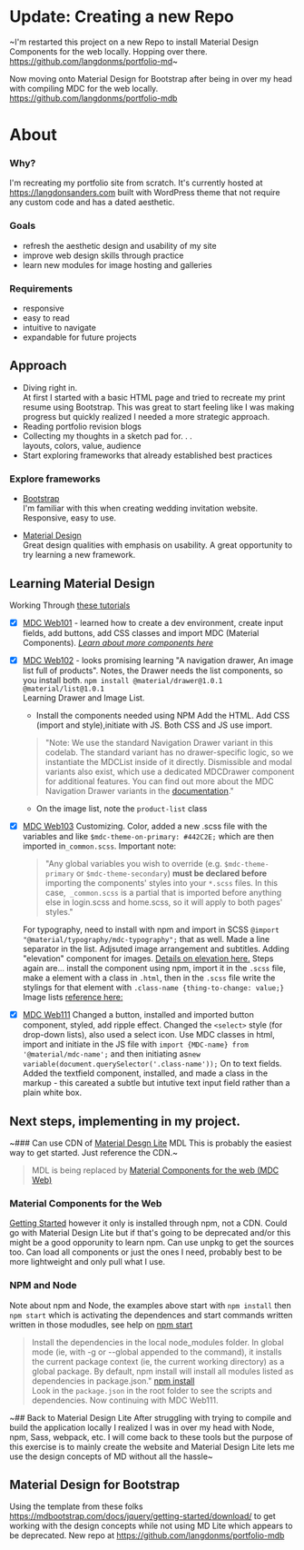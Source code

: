 # Update: Creating a new Repo
~I'm restarted this project on a new Repo to install Material Design Components for the web locally. Hopping over there. https://github.com/langdonms/portfolio-md~

Now moving onto Material Design for Bootstrap after being in over my head with compiling MDC for the web locally. https://github.com/langdonms/portfolio-mdb

# About
### Why?
I'm recreating my portfolio site from scratch. It's currently hosted at https://langdonsanders.com built with WordPress theme that not require any custom code and has a dated aesthetic.

### Goals
 * refresh the aesthetic design and usability of my site
 * improve web design skills through practice
 * learn new modules for image hosting and galleries

### Requirements
 * responsive
 * easy to read
 * intuitive to navigate
 * expandable for future projects

## Approach

* Diving right in.  
   At first I started with a basic HTML page and tried to recreate my print resume using Bootstrap. This was great to start feeling like I was making progress but quickly realized I needed a more strategic approach.    
* Reading portfolio revision blogs  
* Collecting my thoughts in a sketch pad for. . .   
   layouts, colors, value, audience
* Start exploring frameworks that already established best practices 

### Explore frameworks

* [Bootstrap](https://getbootstrap.com/)  
   I'm familiar with this when creating wedding invitation website. Responsive, easy to use.

* [Material Design](https://material.io/develop/)  
   Great design qualities with emphasis on usability. A great opportunity to try learning a new framework.
   
## Learning Material Design  
Working Through [these tutorials](https://material.io/collections/developer-tutorials/#web)

- [x] [MDC Web101](https://codelabs.developers.google.com/codelabs/mdc-101-web/#0) - learned how to create a dev environment, create input fields, add buttons, add CSS classes and import MDC (Material Components). [*Learn about more components here*](https://material.io/components/web/catalog/)
- [x] [MDC Web102](https://codelabs.developers.google.com/codelabs/mdc-102-web/#0) - looks promising learning "A navigation drawer, An image list full of products". Notes, the Drawer needs the list components, so you install both. 
       `npm install @material/drawer@1.0.1 @material/list@1.0.1`  
    Learning Drawer and Image List. 
   - Install the components needed using NPM Add the HTML. Add CSS (import and style),initiate with JS. Both CSS and JS use import.
   > "Note: We use the standard Navigation Drawer variant in this codelab. The standard variant has no drawer-specific logic, so we instantiate the MDCList inside of it directly. Dismissible and modal variants also exist, which use a dedicated MDCDrawer component for additional features. You can find out more about the MDC Navigation Drawer variants in the [documentation](https://material.io/develop/web/components/drawers/)."  
   - On the image list, note the `product-list` class
- [x] [MDC Web103](https://codelabs.developers.google.com/codelabs/mdc-103-web) Customizing. Color, added a new .scss file with the variables and like `$mdc-theme-on-primary: #442C2E;` which are then imported in`_common.scss`. Important note: 
  >"Any global variables you wish to override (e.g. `$mdc-theme-primary` or `$mdc-theme-secondary`) **must be declared before** importing the components' styles into your `*.scss` files. In this case,` _common.scss` is a partial that is imported before anything else in login.scss and home.scss, so it will apply to both pages' styles."  
  
  For typography, need to install with npm and import in SCSS `@import "@material/typography/mdc-typography";` that as well. Made a line separator in the list. Adjsuted image arrangement and subtitles. Adding "elevation" component for images. [Details on elevation here.](https://material.io/develop/web/components/elevation/) Steps again are... install the component using npm, import it in the `.scss` file, make a element with a class in `.html`, then in the `.scss` file write the stylings for that element with `.class-name {thing-to-change: value;}`  
  Image lists [reference here:](https://github.com/material-components/material-components-web/blob/master/packages/mdc-image-list/README.md#variants)
- [x] [MDC Web111](https://codelabs.developers.google.com/codelabs/mdc-111-web/#1) Changed a button, installed and imported button component, styled, add ripple effect. Changed the `<select>` style (for drop-down lists), also used a select icon. Use MDC classes in html, import and initiate in the JS file with `import {MDC-name} from '@material/mdc-name';` and then initiating as`new variable(document.querySelector('.class-name'));`  On to text fields. Added the textfield component, installed, and made a class in the markup - this careated a subtle but intutive text input field rather than a plain white box. 
  
## Next steps, implementing in my project.
~### Can use CDN of [Material Desgn Lite](https://getmdl.io/started/) MDL
This is probably the easiest way to get started. Just reference the CDN.~
>MDL is being replaced by [Material Components for the web (MDC Web)](https://material.io/develop/web/docs/migrating-from-mdl/)

### Material Components for the Web
[Getting Started](https://material.io/develop/web/docs/getting-started/) however it only is installed through npm, not a CDN. Could go with Material Design Lite but if that's going to be deprecated and/or this might be a good opporunity to learn npm. Can use unpkg to get the sources too. Can load all components or just the ones I need, probably best to be more lightweight and only pull what I use.

### NPM and Node
Note about npm and Node, the examples above start with `npm install` then `npm start` which is activating the dependences and start commands written written in those modudles, see help on [npm start](https://docs.npmjs.com/cli/start.html)
>Install the dependencies in the local node_modules folder. In global mode (ie, with -g or --global appended to the command), it installs the current package context (ie, the current working directory) as a global package. By default, npm install will install all modules listed as dependencies in package.json." [npm install](https://docs.npmjs.com/cli/install.html)  
Look in the `package.json` in the root folder to see the scripts and dependencies.  Now continuing with MDC Web111.

~## Back to Material Design Lite
After struggling with trying to compile and build the application locally I realized I was in over my head with Node, npm, Sass, webpack, etc. I will come back to these tools but the purpose of this exercise is to mainly create the website and Material Design Lite lets me use the design concepts of MD without all the hassle~

## Material Design for Bootstrap
Using the template from these folks https://mdbootstrap.com/docs/jquery/getting-started/download/ to get working with the design concepts while not using MD Lite which appears to be deprecated. New repo at https://github.com/langdonms/portfolio-mdb 
